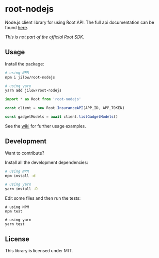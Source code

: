 # root-nodejs

Node.js client library for using Root API. The full api documentation can be found [here](https://app.root.co.za/docs/insurance/api).

*This is not part of the official Root SDK.*

## Usage

Install the package:
```bash
# using NPM
npm i jilow/root-nodejs

# using yarn
yarn add jilow/root-nodejs
```

```javascript
import * as Root from 'root-nodejs'

const client = new Root.InsuranceAPI(APP_ID, APP_TOKEN)

const gadgetModels = await client.listGadgetModels()
```

See the [wiki](https://github.com/jilow/root-nodejs/wiki) for further usage examples.

## Development

Want to contribute?

Install all the development dependencies:
```bash
# using NPM
npm install -d

# using yarn
yarn install -D
``` 

Edit some files and then run the tests:
```
# using NPM
npm test

# using yarn
yarn test
```

## License

This library is licensed under MIT.
